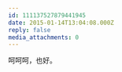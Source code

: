 ```yaml
---
id: 111137527879441945
date: 2015-01-14T13:04:08.000Z
reply: false
media_attachments: 0
---
```


呵呵呵，也好。

